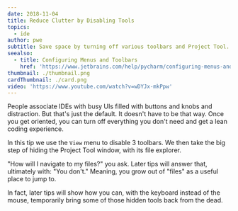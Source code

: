 ```yaml
---
date: 2018-11-04
title: Reduce Clutter by Disabling Tools
topics:
  - ide
author: pwe
subtitle: Save space by turning off various toolbars and Project Tool.
seealso:
  - title: Configuring Menus and Toolbars
    href: 'https://www.jetbrains.com/help/pycharm/configuring-menus-and-toolbars.html'
thumbnail: ./thumbnail.png
cardThumbnail: ./card.png
video: 'https://www.youtube.com/watch?v=wDYJx-mkPpw'
---
```


People associate IDEs with busy UIs filled with buttons and knobs
and distraction. But that's just the default. It doesn't
have to be that way. Once you get oriented, you can turn off
everything you don't need and get a lean coding experience.

In this tip we use the `View` menu to disable 3 toolbars. We
then take the big step of hiding the Project Tool window, with its
file explorer.

"How will I navigate to my files?" you ask. Later tips will answer
that, ultimately with: "You don't." Meaning, you grow out of
"files" as a useful place to jump to.

In fact, later tips will show how you can, with the keyboard instead
of the mouse, temporarily bring some of those hidden tools back from
the dead.
